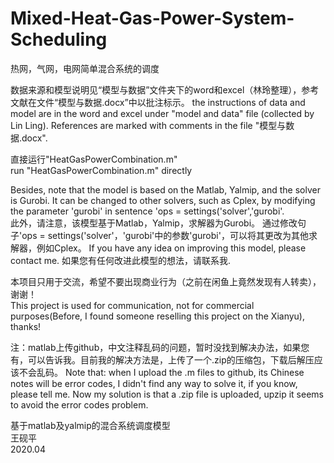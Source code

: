# Mixed-Heat-Gas-Power-System-Scheduling  
热网，气网，电网简单混合系统的调度

数据来源和模型说明见“模型与数据”文件夹下的word和excel（林玲整理），参考文献在文件“模型与数据.docx”中以批注标示。
the instructions of data and model are in the word and excel under "model and data" file (collected by Lin Ling). References are marked with comments in the file "模型与数据.docx".

直接运行"HeatGasPowerCombination.m"  
run "HeatGasPowerCombination.m" directly

Besides, note that the model is based on the Matlab, Yalmip, and the solver is Gurobi. It can be changed to other solvers, such as Cplex, by modifying the parameter 'gurobi' in sentence 'ops = settings('solver','gurobi'.   
此外，请注意，该模型基于Matlab，Yalmip，求解器为Gurobi。 通过修改句子'ops = settings('solver'，'gurobi'中的参数'gurobi'，可以将其更改为其他求解器，例如Cplex。  If you have any idea on improving this model, please contact me. 如果您有任何改进此模型的想法，请联系我.

本项目只用于交流，希望不要出现商业行为（之前在闲鱼上竟然发现有人转卖），谢谢！  
This project is used for communication, not for commercial purposes(Before, I found someone reselling this project on the Xianyu), thanks!

注：matlab上传github，中文注释乱码的问题，暂时没找到解决办法，如果您有，可以告诉我。目前我的解决方法是，上传了一个.zip的压缩包，下载后解压应该不会乱码。
Note that: when I upload the .m files to github, its Chinese notes will be error codes, I didn't find any way to solve it, if you know, please tell me. Now my solution is that a .zip file is uploaded, upzip it seems to avoid the error codes problem.

基于matlab及yalmip的混合系统调度模型  
王砚平  
2020.04  
